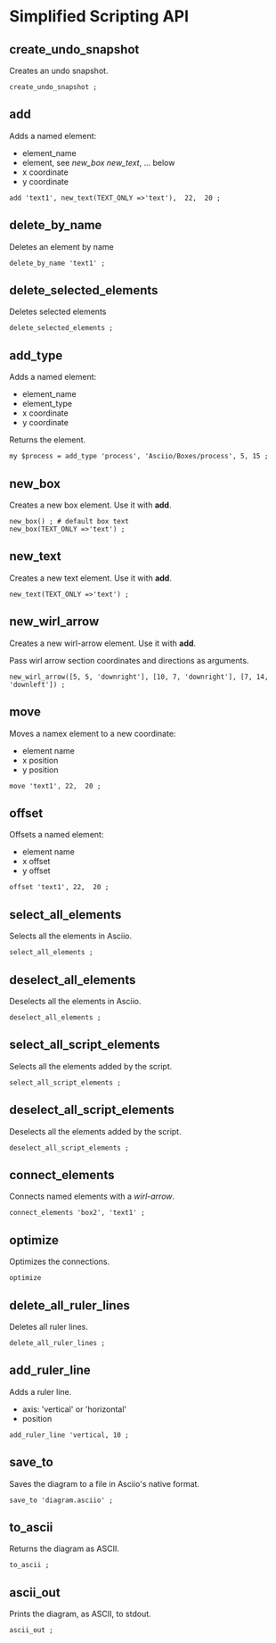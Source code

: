 # Simplified Scripting API

## create_undo_snapshot

Creates an undo snapshot.

```
create_undo_snapshot ;
```

## add

Adds a named element:
- element_name
- element, see *new_box* *new_text*, ... below
- x coordinate
- y coordinate

```
add 'text1', new_text(TEXT_ONLY =>'text'),  22,  20 ;
```

## delete_by_name

Deletes an element by name

```
delete_by_name 'text1' ;
```

## delete_selected_elements

Deletes selected elements

```
delete_selected_elements ;
```

## add_type

Adds a named element:
- element_name
- element_type
- x coordinate
- y coordinate

Returns the element.

```
my $process = add_type 'process', 'Asciio/Boxes/process', 5, 15 ;
```

## new_box

Creates a new box element. Use it with **add**.

```
new_box() ; # default box text
new_box(TEXT_ONLY =>'text') ;
```

## new_text

Creates a new text element. Use it with **add**.

```
new_text(TEXT_ONLY =>'text') ;
```

## new_wirl_arrow

Creates a new wirl-arrow element. Use it with **add**.

Pass wirl arrow section coordinates and directions as arguments.

```
new_wirl_arrow([5, 5, 'downright'], [10, 7, 'downright'], [7, 14, 'downleft']) ;
```

## move

Moves a namex element to a new coordinate:
- element name
- x position
- y position

```
move 'text1', 22,  20 ;
```

## offset

Offsets a named element:
- element name
- x offset
- y offset

```
offset 'text1', 22,  20 ;
```

## select_all_elements

Selects all the elements in Asciio.

```
select_all_elements ;
```

## deselect_all_elements

Deselects all the elements in Asciio.

```
deselect_all_elements ;
```

## select_all_script_elements

Selects all the elements added by the script.

```
select_all_script_elements ;
```

## deselect_all_script_elements

Deselects all the elements added by the script.

```
deselect_all_script_elements ;
```

## connect_elements

Connects named elements with a *wirl-arrow*.

```
connect_elements 'box2', 'text1' ;
```

## optimize

Optimizes the connections.

```
optimize
```

## delete_all_ruler_lines

Deletes all ruler lines.

```
delete_all_ruler_lines ;
```

## add_ruler_line

Adds a ruler line.

- axis: 'vertical' or 'horizontal'
- position

```
add_ruler_line 'vertical, 10 ;
```

## save_to

Saves the diagram to a file in Asciio's native format.

```
save_to 'diagram.asciio' ;
```

## to_ascii

Returns the diagram as ASCII.

```
to_ascii ;
```

## ascii_out

Prints the diagram, as ASCII, to stdout.

```
ascii_out ;
```

